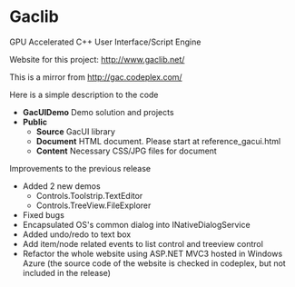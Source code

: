 # Gaclib


GPU Accelerated C++ User Interface/Script Engine

Website for this project: http://www.gaclib.net/

This is a mirror from http://gac.codeplex.com/

Here is a simple description to the code
* **GacUIDemo** Demo solution and projects
* **Public** 
    * **Source** GacUI library
    * **Document** HTML document. Please start at reference_gacui.html
    * **Content** Necessary CSS/JPG files for document

Improvements to the previous release 
* Added 2 new demos 
    * Controls.Toolstrip.TextEditor
    * Controls.TreeView.FileExplorer
* Fixed bugs
* Encapsulated OS's common dialog into INativeDialogService
* Added undo/redo to text box
* Add item/node related events to list control and treeview control
* Refactor the whole website using ASP.NET MVC3 hosted in Windows Azure (the source code of the website is checked in codeplex, but not included in the release)
